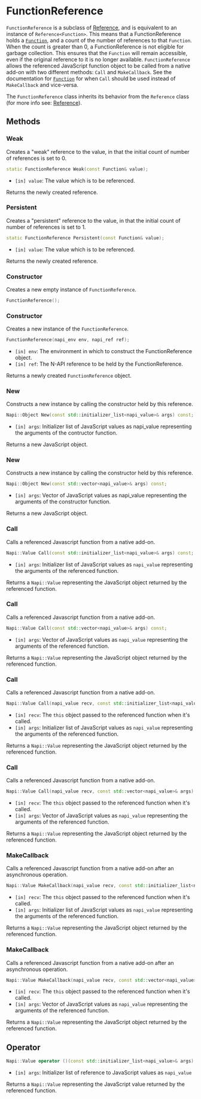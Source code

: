 # FunctionReference

`FunctionReference` is a subclass of [Reference](reference.md), and is equivalent to
an instance of `Reference<Function>`. This means that a FunctionReference holds a
[`Function`](function.md), and a count of the number of references to that `Function`.
When the count is greater than 0, a FunctionReference is not eligible for garbage
collection. This ensures that the `Function` will remain accessible, even if the
original reference to it is no longer available.
`FunctionReference` allows the referenced JavaScript function object  to be called
from a native add-on with two different methods: `Call` and `MakeCallback`. See
the documentation for [`Function`](function.md) for when `Call` should be used
instead of `MakeCallback` and vice-versa.

The `FunctionReference` class inherits its behavior from the `Reference` class
(for more info see: [Reference](reference.md)).

## Methods

### Weak

Creates a "weak" reference to the value, in that the initial count of number of
references is set to 0.

```cpp
static FunctionReference Weak(const Function& value);
```

- `[in] value`: The value which is to be referenced.

Returns the newly created reference.

### Persistent

Creates a "persistent" reference to the value, in that the initial count of
number of references is set to 1.

```cpp
static FunctionReference Persistent(const Function& value);
```

- `[in] value`: The value which is to be referenced.

Returns the newly created reference.

### Constructor

Creates a new empty instance of `FunctionReference`.

```cpp
FunctionReference();
```

### Constructor

Creates a new instance of the `FunctionReference`.

```cpp
FunctionReference(napi_env env, napi_ref ref);
```

- `[in] env`: The environment in which to construct the FunctionReference object.
- `[in] ref`: The N-API reference to be held by the FunctionReference.

Returns a newly created `FunctionReference` object.

### New

Constructs a new instance by calling the constructor held by this reference.

```cpp
Napi::Object New(const std::initializer_list<napi_value>& args) const;
```

- `[in] args`: Initializer list of JavaScript values as napi_value representing
the arguments of the contructor function.

Returns a new JavaScript object.

### New

Constructs a new instance by calling the constructor held by this reference.

```cpp
Napi::Object New(const std::vector<napi_value>& args) const;
```

- `[in] args`: Vector of JavaScript values as napi_value representing the
arguments of the constructor function.

Returns a new JavaScript object.

### Call

Calls a referenced Javascript function from a native add-on.

```cpp
Napi::Value Call(const std::initializer_list<napi_value>& args) const;
```

- `[in] args`: Initializer list of JavaScript values as `napi_value` representing
the arguments of the referenced function.

Returns a `Napi::Value` representing the JavaScript object returned by the referenced
function.

### Call

Calls a referenced Javascript function from a native add-on.

```cpp
Napi::Value Call(const std::vector<napi_value>& args) const;
```

- `[in] args`: Vector of JavaScript values as `napi_value` representing the
arguments of the referenced function.

Returns a `Napi::Value` representing the JavaScript object returned by the referenced
function.

### Call

Calls a referenced Javascript function from a native add-on.

```cpp
Napi::Value Call(napi_value recv, const std::initializer_list<napi_value>& args) const;
```

- `[in] recv`: The `this` object passed to the referenced function when it's called.
- `[in] args`: Initializer list of JavaScript values as `napi_value` representing
the arguments of the referenced function.

Returns a `Napi::Value` representing the JavaScript object returned by the referenced
function.

### Call

Calls a referenced Javascript function from a native add-on.

```cpp
Napi::Value Call(napi_value recv, const std::vector<napi_value>& args) const;
```

- `[in] recv`: The `this` object passed to the referenced function when it's called.
- `[in] args`: Vector of JavaScript values as `napi_value` representing the
arguments of the referenced function.

Returns a `Napi::Value` representing the JavaScript object returned by the referenced
function.

### MakeCallback

Calls a referenced Javascript function from a native add-on after an asynchronous
operation.

```cpp
Napi::Value MakeCallback(napi_value recv, const std::initializer_list<napi_value>& args) const;
```

- `[in] recv`: The `this` object passed to the referenced function when it's called.
- `[in] args`: Initializer list of JavaScript values as `napi_value` representing
the arguments of the referenced function.

Returns a `Napi::Value` representing the JavaScript object returned by the referenced
function.

### MakeCallback

Calls a referenced Javascript function from a native add-on after an asynchronous
operation.

```cpp
Napi::Value MakeCallback(napi_value recv, const std::vector<napi_value>& args) const;
```

- `[in] recv`: The `this` object passed to the referenced function when it's called.
- `[in] args`: Vector of JavaScript values as `napi_value` representing the
arguments of the referenced function.

Returns a `Napi::Value` representing the JavaScript object returned by the referenced
function.

## Operator

```cpp
Napi::Value operator ()(const std::initializer_list<napi_value>& args) const;
```

- `[in] args`: Initializer list of reference to JavaScript values as `napi_value`

Returns a `Napi::Value` representing the JavaScript value returned by the referenced
function.
